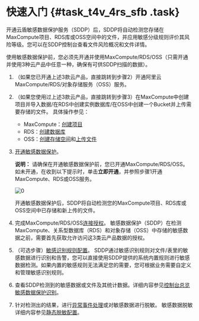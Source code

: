 # 快速入门 {#task_t4v_4rs_sfb .task}

开通云盾敏感数据保护服务（SDDP）后，SDDP将自动检测您存储在MaxCompute项目、RDS库或OSS空间中的文件，并应用敏感分级规则评价其风险等级。您可以在SDDP控制台查看文件风险概况和文件详情。

使用敏感数据保护前，您必须先开通并使用MaxCompute/RDS/OSS（只需开通并使用3种云产品中任意一种，确保有可供SDDP扫描的数据）。

  

1.  （如果您已开通上述3款云产品，直接跳转到步骤2）开通阿里云MaxCompute/RDS/对象存储服务（OSS）服务。
2.  （如果您使用过上述3款云产品，直接跳转到步骤3）在MaxCompute中创建项目并导入数据/在RDS中创建实例数据库/在OSS中创建一个Bucket并上传需要存储的文件。 具体操作参见：
    -   MaxCompute：[创建项目](../../../../cn.zh-CN/准备工作/创建项目.md#)
    -   RDS：[创建数据库](../../../../cn.zh-CN/用户指南/数据库管理/创建数据库.md#)
    -   OSS：[创建存储空间](../../../../cn.zh-CN/快速入门/创建存储空间.md#)和[上传文件](../../../../cn.zh-CN/快速入门/上传文件.md#)
3.  [开通敏感数据保护](../../../../cn.zh-CN/产品定价/开通敏感数据保护.md#)。 

    **说明：** 请确保在开通敏感数据保护前，您已开通MaxCompute/RDS/OSS。如未开通，在收到以下提示时，单击**立即开通**，并参照步骤1开通MaxCompute、RDS或OSS服务。

    ![0](http://static-aliyun-doc.oss-cn-hangzhou.aliyuncs.com/assets/img/19019/156532024211213_zh-CN.png)

    开通敏感数据保护后，SDDP将自动检测您的MaxCompute项目、RDS库或OSS空间中已存储和新上传的文件。

4.  完成MaxCompute/RDS/OSS[连接授权](../../../../cn.zh-CN/用户指南/安全配置/连接授权.md#)。 敏感数据保护（SDDP）在检测MaxCompute、关系型数据库（RDS）和对象存储（OSS）中存储的敏感数据之前，需要首先获取允许访问这3类云产品数据的授权。
5.  （可选步骤）[敏感识别规则配置](../../../../cn.zh-CN/用户指南/安全配置/规则配置.md#section_wk4_2xh_y2b)。 SDDP通过敏感识别规则对文件/表里的敏感数据进行识别和告警，您可以直接使用SDDP提供的系统内置规则进行敏感数据检测。如果内置的敏感规则无法满足您的需要，您可根据业务需要自定义和管理敏感识别规则。
6.  查看SDDP检测到的敏感数据或文件及其统计数据。详细内容参见[控制台总览](../../../../cn.zh-CN/用户指南/控制台总览.md#)[敏感数据保护识别](../../../../cn.zh-CN/用户指南/敏感数据保护识别.md#)。
7.  针对检测出的结果，进行[异常事件处理](../../../../cn.zh-CN/用户指南/异常事件处理.md#)或对敏感数据进行脱敏。 敏感数据脱敏详细内容参见[静态脱敏配置](../../../../cn.zh-CN/用户指南/静态脱敏配置.md#)。


